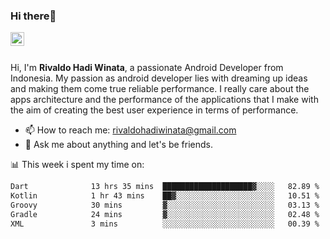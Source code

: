 ### Hi there👋
<a href="https://www.linkedin.com/in/rivaldohadiwinata/">
  <img align="left" alt="Rivaldo's LinkedIN" width="22px" src="https://upload.wikimedia.org/wikipedia/commons/8/81/LinkedIn_icon.svg" />
</a>

<br/>
<br/>

Hi, I'm **Rivaldo Hadi Winata**, a passionate Android Developer from Indonesia. 
My passion as android developer lies with dreaming up ideas and making them come true reliable performance. 
I really care about the apps architecture and the performance of the applications that I make with the aim of creating the best user experience in terms of performance.

- 📫 How to reach me: [rivaldohadiwinata@gmail.com](mailto:rivaldohadiwinata@gmail.com)
- 💬 Ask me about anything and let's be friends.

📊 This week i spent my time on:


<!--START_SECTION:waka-->

```txt
Dart              13 hrs 35 mins  ████████████████████▓░░░░   82.89 %
Kotlin            1 hr 43 mins    ██▓░░░░░░░░░░░░░░░░░░░░░░   10.51 %
Groovy            30 mins         ▓░░░░░░░░░░░░░░░░░░░░░░░░   03.13 %
Gradle            24 mins         ▓░░░░░░░░░░░░░░░░░░░░░░░░   02.48 %
XML               3 mins          ░░░░░░░░░░░░░░░░░░░░░░░░░   00.39 %
```

<!--END_SECTION:waka-->


<!--- 🔭 I’m currently working on Management Order Depot Acun -->

<!--
**rivaldotjioe/rivaldotjioe** is a ✨ _special_ ✨ repository because its `README.md` (this file) appears on your GitHub profile.

Here are some ideas to get you started:

- 🔭 I’m currently working on ...
- 🌱 I’m currently learning ...
- 👯 I’m looking to collaborate on ...
- 🤔 I’m looking for help with ...
- 💬 Ask me about ...
- 📫 How to reach me: ...
- 😄 Pronouns: ...
- ⚡ Fun fact: ...
-->

